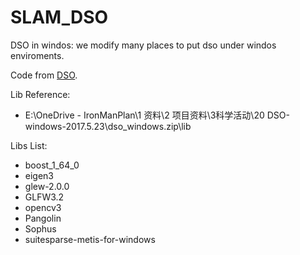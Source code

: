 # SLAM_DSO
DSO in windos:  we modify many places to put dso under windos enviroments.

Code from [DSO](https://github.com/JakobEngel/dso).

Lib Reference:
 
- E:\OneDrive - IronManPlan\1 资料\2 项目资料\3科学活动\20 DSO-windows-2017.5.23\dso_windows.zip\lib

Libs List:

- boost_1_64_0
- eigen3
- glew-2.0.0
- GLFW3.2
- opencv3
- Pangolin
- Sophus
- suitesparse-metis-for-windows